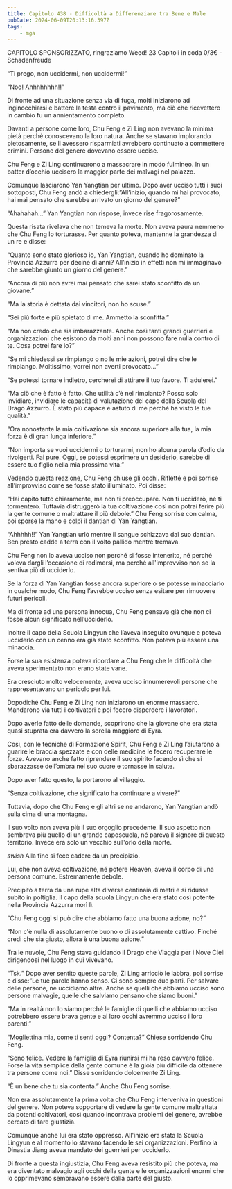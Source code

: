 ```yaml
---
title: Capitolo 438 - Difficoltà a Differenziare tra Bene e Male
pubDate: 2024-06-09T20:13:16.397Z
tags:
    - mga
---
```

                
CAPITOLO SPONSORIZZATO, ringraziamo Weed!
23 Capitoli in coda 0/3€
-Schadenfreude


“Ti prego, non uccidermi, non uccidermi!”


“Noo! Ahhhhhhhh!!”


Di fronte ad una situazione senza via di fuga, molti iniziarono ad inginocchiarsi e battere la testa contro il pavimento, ma ciò che ricevettero in cambio fu un annientamento completo.


Davanti a persone come loro, Chu Feng e Zi Ling non avevano la minima pietà perché conoscevano la loro natura. Anche se stavano implorando pietosamente, se li avessero risparmiati avrebbero continuato a commettere crimini. Persone del genere dovevano essere uccise.


Chu Feng e Zi Ling continuarono a massacrare in modo fulmineo. In un batter d’occhio uccisero la maggior parte dei malvagi nel palazzo.


Comunque lasciarono Yan Yangtian per ultimo. Dopo aver ucciso tutti i suoi sottoposti, Chu Feng andò a chiedergli:”All’inizio, quando mi hai provocato, hai mai pensato che sarebbe arrivato un giorno del genere?”


“Ahahahah...” Yan Yangtian non rispose, invece rise fragorosamente.


Questa risata rivelava che non temeva la morte. Non aveva paura nemmeno che Chu Feng lo torturasse. Per quanto poteva, mantenne la grandezza di un re e disse:


“Quanto sono stato glorioso io, Yan Yangtian, quando ho dominato la Provincia Azzurra per decine di anni? All’inizio in effetti non mi immaginavo che sarebbe giunto un giorno del genere.”


“Ancora di più non avrei mai pensato che sarei stato sconfitto da un giovane.”


“Ma la storia è dettata dai vincitori, non ho scuse.”


“Sei più forte e più spietato di me. Ammetto la sconfitta.”


“Ma non credo che sia imbarazzante. Anche così tanti grandi guerrieri e organizzazioni che esistono da molti anni non possono fare nulla contro di te. Cosa potrei fare io?”


“Se mi chiedessi se rimpiango o no le mie azioni, potrei dire che le rimpiango. Moltissimo, vorrei non averti provocato...”


“Se potessi tornare indietro, cercherei di attirare il tuo favore. Ti adulerei.”


“Ma ciò che è fatto è fatto. Che utilità c’è nel rimpianto? Posso solo invidiare, invidiare le capacità di valutazione del capo della Scuola del Drago Azzurro. È stato più capace e astuto di me perché ha visto le tue qualità.”


“Ora nonostante la mia coltivazione sia ancora superiore alla tua, la mia forza è di gran lunga inferiore.”


“Non importa se vuoi uccidermi o torturarmi, non ho alcuna parola d’odio da rivolgerti. Fai pure.
Oggi, se potessi esprimere un desiderio, sarebbe di essere tuo figlio nella mia prossima vita.”


Vedendo questa reazione, Chu Feng chiuse gli occhi. Rifletté e poi sorrise all’improvviso come se fosse stato illuminato. Poi disse:


“Hai capito tutto chiaramente, ma non ti preoccupare. Non ti ucciderò, né ti tormenterò.
Tuttavia distruggerò la tua coltivazione così non potrai ferire più la gente comune o maltrattare il più debole.” Chu Feng sorrise con calma, poi sporse la mano e colpì il dantian di Yan Yangtian.


“Ahhhhh!!” Yan Yangtian urlò mentre il sangue schizzava dal suo dantian. Ben presto cadde a terra con il volto pallido mentre tremava.


Chu Feng non lo aveva ucciso non perché si fosse intenerito, né perché voleva dargli l’occasione di redimersi, ma perché all'improvviso non se la sentiva più di ucciderlo.


Se la forza di Yan Yangtian fosse ancora superiore o se potesse minacciarlo in qualche modo, Chu Feng l’avrebbe ucciso senza esitare per rimuovere futuri pericoli.


Ma di fronte ad una persona innocua, Chu Feng pensava già che non ci fosse alcun significato nell’ucciderlo.


Inoltre il capo della Scuola Lingyun che l’aveva inseguito ovunque e poteva ucciderlo con un cenno era già stato sconfitto. Non poteva più essere una minaccia.


Forse la sua esistenza poteva ricordare a Chu Feng che le difficoltà che aveva sperimentato non erano state vane.


Era cresciuto molto velocemente, aveva ucciso innumerevoli persone che rappresentavano un pericolo per lui.


Dopodiché Chu Feng e Zi Ling non iniziarono un enorme massacro. Mandarono via tutti i coltivatori e poi fecero disperdere i lavoratori.


Dopo averle fatto delle domande, scoprirono che la giovane che era stata quasi stuprata era davvero la sorella maggiore di Eyra.


Così, con le tecniche di Formazione Spirit, Chu Feng e Zi Ling l’aiutarono a guarire le braccia spezzate e con delle medicine le fecero recuperare le forze. Avevano anche fatto riprendere il suo spirito facendo sì che si sbarazzasse dell’ombra nel suo cuore e tornasse in salute.


Dopo aver fatto questo, la portarono al villaggio.


“Senza coltivazione, che significato ha continuare a vivere?”


Tuttavia, dopo che Chu Feng e gli altri se ne andarono, Yan Yangtian andò sulla cima di una montagna.


Il suo volto non aveva più il suo orgoglio precedente. Il suo aspetto non sembrava più quello di un grande caposcuola, né pareva il signore di questo territorio. Invece era solo un vecchio sull'orlo della morte.


*swish* Alla fine si fece cadere da un precipizio.


Lui, che non aveva coltivazione, né potere Heaven, aveva il corpo di una persona comune. Estremamente debole.


Precipitò a terra da una rupe alta diverse centinaia di metri e si ridusse subito in poltiglia. Il capo della scuola Lingyun che era stato così potente nella Provincia Azzurra morì lì.


“Chu Feng oggi si può dire che abbiamo fatto una buona azione, no?”


“Non c'è nulla di assolutamente buono o di assolutamente cattivo. Finché credi che sia giusto, allora è una buona azione.”


Tra le nuvole, Chu Feng stava guidando il Drago che Viaggia per i Nove Cieli dirigendosi nel luogo in cui vivevano.


“Tsk.” Dopo aver sentito queste parole, Zi Ling arricciò le labbra, poi sorrise e disse:”Le tue parole hanno senso. Ci sono sempre due parti. Per salvare delle persone, ne uccidiamo altre. Anche se quelli che abbiamo ucciso sono persone malvagie, quelle che salviamo pensano che siamo buoni.”


“Ma in realtà non lo siamo perché le famiglie di quelli che abbiamo ucciso potrebbero essere brava gente e ai loro occhi avremmo ucciso i loro parenti.”


“Mogliettina mia, come ti senti oggi? Contenta?” Chiese sorridendo Chu Feng.


“Sono felice. Vedere la famiglia di Eyra riunirsi mi ha reso davvero felice. Forse la vita semplice della gente comune è la gioia più difficile da ottenere tra persone come noi.” Disse sorridendo dolcemente Zi Ling.


“È un bene che tu sia contenta.” Anche Chu Feng sorrise.


Non era assolutamente la prima volta che Chu Feng interveniva in questioni del genere. Non poteva sopportare di vedere la gente comune maltrattata da potenti coltivatori, così quando incontrava problemi del genere, avrebbe cercato di fare giustizia.


Comunque anche lui era stato oppresso. All'inizio era stata la Scuola Lingyun e al momento lo stavano facendo le sei organizzazioni. Perfino la Dinastia Jiang aveva mandato dei guerrieri per ucciderlo.


Di fronte a questa ingiustizia, Chu Feng aveva resistito più che poteva, ma era diventato malvagio agli occhi della gente e le organizzazioni enormi che lo opprimevano sembravano essere dalla parte del giusto.



